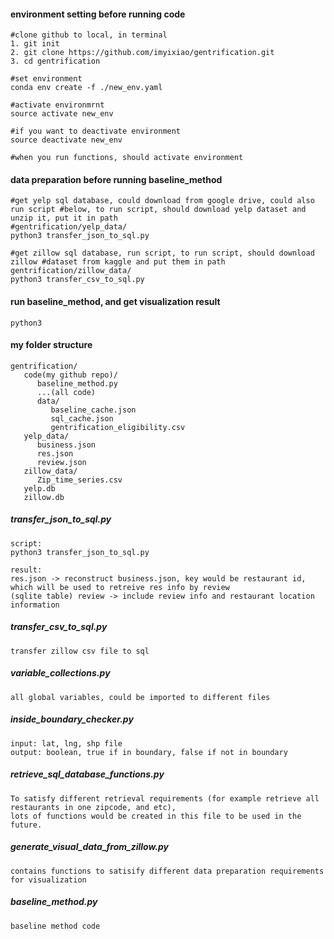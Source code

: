 #### environment setting before running code
```
#clone github to local, in terminal 
1. git init
2. git clone https://github.com/imyixiao/gentrification.git
3. cd gentrification

#set environment
conda env create -f ./new_env.yaml

#activate environmrnt
source activate new_env

#if you want to deactivate environment 
source deactivate new_env

#when you run functions, should activate environment
```

#### data preparation before running baseline_method
```
#get yelp sql database, could download from google drive, could also run script #below, to run script, should download yelp dataset and unzip it, put it in path
#gentrification/yelp_data/
python3 transfer_json_to_sql.py

#get zillow sql database, run script, to run script, should download zillow #dataset from kaggle and put them in path gentrification/zillow_data/
python3 transfer_csv_to_sql.py
```

#### run baseline_method, and get visualization result
```
python3 
```

#### my folder structure
```
gentrification/
   code(my github repo)/
      baseline_method.py
      ...(all code)
      data/
         baseline_cache.json
         sql_cache.json
         gentrification_eligibility.csv
   yelp_data/
      business.json
      res.json
      review.json
   zillow_data/
      Zip_time_series.csv
   yelp.db
   zillow.db
```

##### transfer_json_to_sql.py
```
script:
python3 transfer_json_to_sql.py

result:
res.json -> reconstruct business.json, key would be restaurant id, which will be used to retreive res info by review 
(sqlite table) review -> include review info and restaurant location information 
```

##### transfer_csv_to_sql.py
```
transfer zillow csv file to sql
```


##### variable_collections.py
```
all global variables, could be imported to different files
```

##### inside_boundary_checker.py
```
input: lat, lng, shp file
output: boolean, true if in boundary, false if not in boundary
```

##### retrieve_sql_database_functions.py
```
To satisfy different retrieval requirements (for example retrieve all restaurants in one zipcode, and etc), 
lots of functions would be created in this file to be used in the future.  
```

##### generate_visual_data_from_zillow.py
```
contains functions to satisify different data preparation requirements for visualization
```

##### baseline_method.py
```
baseline method code
```